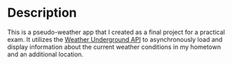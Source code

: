 # Description

This is a pseudo-weather app that I created as a final project for a practical exam. It utilizes the [Weather Underground API](https://www.wunderground.com/weather/api/) to asynchronously load and display information about the current weather conditions in my hometown and an additional location.

